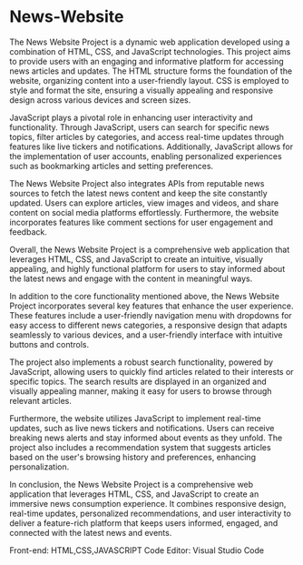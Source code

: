 # News-Website

The News Website Project is a dynamic web application developed using a combination of HTML, CSS, and JavaScript technologies. This project aims to provide users with an engaging and informative platform for accessing news articles and updates. The HTML structure forms the foundation of the website, organizing content into a user-friendly layout. CSS is employed to style and format the site, ensuring a visually appealing and responsive design across various devices and screen sizes.

JavaScript plays a pivotal role in enhancing user interactivity and functionality. Through JavaScript, users can search for specific news topics, filter articles by categories, and access real-time updates through features like live tickers and notifications. Additionally, JavaScript allows for the implementation of user accounts, enabling personalized experiences such as bookmarking articles and setting preferences.

The News Website Project also integrates APIs from reputable news sources to fetch the latest news content and keep the site constantly updated. Users can explore articles, view images and videos, and share content on social media platforms effortlessly. Furthermore, the website incorporates features like comment sections for user engagement and feedback.

Overall, the News Website Project is a comprehensive web application that leverages HTML, CSS, and JavaScript to create an intuitive, visually appealing, and highly functional platform for users to stay informed about the latest news and engage with the content in meaningful ways.

In addition to the core functionality mentioned above, the News Website Project incorporates several key features that enhance the user experience. These features include a user-friendly navigation menu with dropdowns for easy access to different news categories, a responsive design that adapts seamlessly to various devices, and a user-friendly interface with intuitive buttons and controls.

The project also implements a robust search functionality, powered by JavaScript, allowing users to quickly find articles related to their interests or specific topics. The search results are displayed in an organized and visually appealing manner, making it easy for users to browse through relevant articles.

Furthermore, the website utilizes JavaScript to implement real-time updates, such as live news tickers and notifications. Users can receive breaking news alerts and stay informed about events as they unfold. The project also includes a recommendation system that suggests articles based on the user's browsing history and preferences, enhancing personalization.

In conclusion, the News Website Project is a comprehensive web application that leverages HTML, CSS, and JavaScript to create an immersive news consumption experience. It combines responsive design, real-time updates, personalized recommendations, and user interactivity to deliver a feature-rich platform that keeps users informed, engaged, and connected with the latest news and events.

Front-end:  HTML,CSS,JAVASCRIPT
Code Editor: Visual Studio Code


